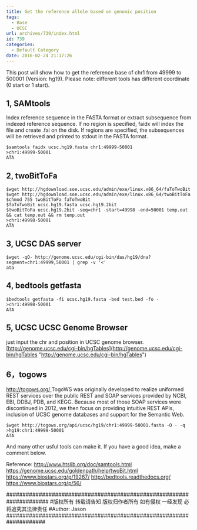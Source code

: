 ```yaml
---
title: Get the reference allele based on genomic position
tags:
  - Base
  - UCSC
url: archives/739/index.html
id: 739
categories:
  - Default Category
date: 2016-02-24 21:17:26
---
```


This post will show how to get the reference base of chr1 from 49999 to 500001 (Version: hg19).
Please note: different tools has different coordinate (0 start or 1 start).

## 1, SAMtools

Index reference sequence in the FASTA format or extract subsequence from indexed reference sequence. If no region is specified, faidx will index the file and create .fai on the disk. If regions are specified, the subsequences will be retrieved and printed to stdout in the FASTA format.

```
$samtools faidx ucsc.hg19.fasta chr1:49999-50001
>chr1:49999-50001
ATA
```




## 2, twoBitToFa 

```
$wget http://hgdownload.soe.ucsc.edu/admin/exe/linux.x86_64/faToTwoBit
$wget http://hgdownload.soe.ucsc.edu/admin/exe/linux.x86_64/twoBitToFa
$chmod 755 twoBitToFa faToTwoBit 
$faToTwoBit ucsc.hg19.fasta ucsc.hg19.2bit
$twoBitToFa ucsc.hg19.2bit -seq=chr1 -start=49998 -end=50001 temp.out && cat temp.out && rm temp.out
>chr1:49998-50001
ATA
```

## 3, UCSC DAS server

```
$wget -qO- http://genome.ucsc.edu/cgi-bin/das/hg19/dna?segment=chr1:49999,50001 | grep -v '<'
ata
```

<!--more-->

## 4, bedtools getfasta

```
$bedtools getfasta -fi ucsc.hg19.fasta -bed test.bed -fo -
>chr1:49998-50001
ATA
```

## 5, UCSC UCSC Genome Browser

just input the chr and position in UCSC genome browser.
[http://genome.ucsc.edu/cgi-bin/hgTables](http://genome.ucsc.edu/cgi-bin/hgTables "http://genome.ucsc.edu/cgi-bin/hgTables")

## 6，togows

[http://togows.org/ ](http://togows.org/ "http://togows.org/ ")
TogoWS was originally developed to realize uniformed REST services over the public REST and SOAP services provided by NCBI, EBI, DDBJ, PDB, and KEGG. Because most of those SOAP services were discontinued in 2012, we then focus on providing intuitive REST APIs, inclusion of UCSC genome databases and support for the Semantic Web.

```
$wget http://togows.org/api/ucsc/hg19/chr1:49999-50001.fasta -O - -q
>hg19:chr1:49999-50001
ATA
```

And many other usful tools can make it. If you have a good idea, make a comment below.

Reference:
http://www.htslib.org/doc/samtools.html
https://genome.ucsc.edu/goldenpath/help/twoBit.html
https://www.biostars.org/p/19267/
http://bedtools.readthedocs.org/
https://www.biostars.org/p/56/

\#####################################################################
\#版权所有 转载请告知 版权归作者所有 如有侵权 一经发现 必将追究其法律责任
\#Author: Jason
\####################################################################